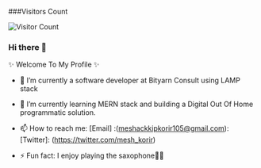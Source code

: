 
###Visitors Count

![Visitor Count](https://profile-counter.glitch.me/{MeshackKipkorir}/count.svg)

  ### Hi there 👋
 ✨ Welcome To My Profile ✨

- 🔭 I’m currently a software developer at Bityarn Consult using LAMP stack
- 🌱 I’m currently learning MERN stack and building a Digital Out Of Home programmatic solution.
- 📫 How to reach me: [Email] :(meshackkipkorir105@gmail.com): [Twitter]: (https://twitter.com/mesh_korir)

- ⚡ Fun fact: I enjoy playing the saxophone🎷🎷

